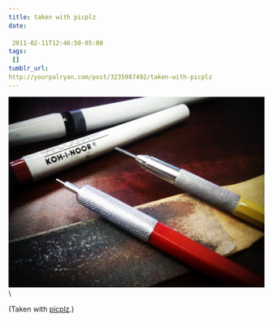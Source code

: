 ```yaml
---
title: taken with picplz
date:

 2011-02-11T12:46:50-05:00 
tags:
 [] 
tumblr_url:
http://yourpalryan.com/post/3235987492/taken-with-picplz
---
```

![](/assets/images/tumblr/tumblr_lggs21hv891qz77obo1_1280.jpg)\

(Taken with [picplz](http://picplz.com).)
